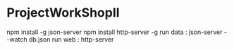 # ProjectWorkShopII

npm install -g json-server
npm install http-server -g
run data : json-server --watch db.json
run web : http-server
